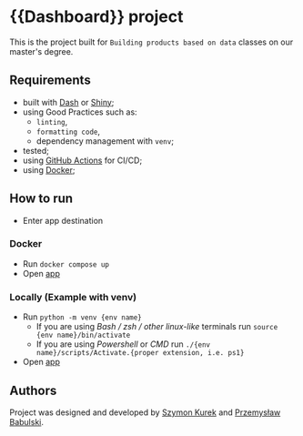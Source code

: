 # {{Dashboard}} project 

This is the project built for `Building products based on data` classes on our master's degree. 

## Requirements 

- built with [Dash](https://dash.plotly.com/) or [Shiny](https://shiny.rstudio.com/);
- using Good Practices such as: 
  - `linting`, 
  - `formatting code`,
  - dependency management with `venv`;
- tested;
- using [GitHub Actions](https://github.com/features/actions) for CI/CD;
- using [Docker](https://www.docker.com/);

## How to run 

- Enter app destination 

### Docker

- Run `docker compose up` 
- Open [app](http://localhost:8080)

### Locally (Example with venv)

- Run `python -m venv {env name}`
  - If you are using *Bash / zsh / other linux-like* terminals run `source {env name}/bin/activate`
  - If you are using *Powershell* or *CMD* run `./{env name}/scripts/Activate.{proper extension, i.e. ps1}`
- Open [app](http://0.0.0.0:3001)

## Authors
Project was designed and developed by [Szymon Kurek](https://github.com/kurekszymon) and [Przemysław Babulski](https://github.com/pbabulski).
